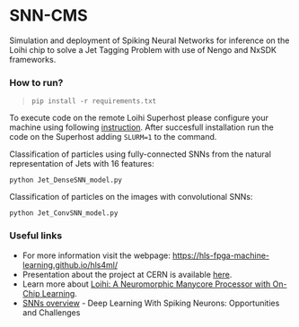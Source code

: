 # SNN-CMS
Simulation and deployment of Spiking Neural Networks for inference on the Loihi chip to solve a Jet Tagging Problem with use of Nengo and NxSDK frameworks.

### How to run?

>~~~~
>pip install -r requirements.txt
>~~~~

To execute code on the remote Loihi Superhost please configure your machine using following [instruction]( https://www.nengo.ai/nengo-loihi/installation.html). After succesfull installation run the code on the Superhost adding `SLURM=1` to the command.

Classification of particles using fully-connected SNNs from the natural representation of Jets with 16 features:

`python Jet_DenseSNN_model.py`

Classification of particles on the images with convolutional SNNs:

`python Jet_ConvSNN_model.py`


### Useful links

* For more information visit the webpage: https://hls-fpga-machine-learning.github.io/hls4ml/
* Presentation about the project at CERN is available [here](https://indico.cern.ch/event/830003/contributions/3523519/?fbclid=IwAR0hQG6KLb1oqnAyZy_GtXAGA23O4FtIIORfAUUhWlLxHRuarscMi1Bmfyc).
* Learn more about [Loihi: A Neuromorphic
Manycore Processor with
On-Chip Learning](https://ieeexplore.ieee.org/stamp/stamp.jsp?tp=&arnumber=8259423).
* [SNNs overview](https://www.frontiersin.org/articles/10.3389/fnins.2018.00774/full) - Deep Learning With Spiking Neurons: Opportunities and Challenges

